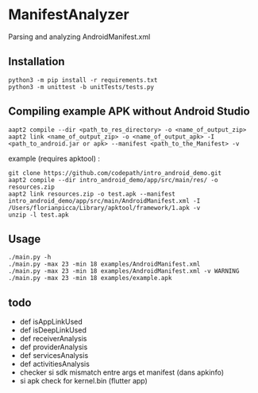 # ManifestAnalyzer
Parsing and analyzing AndroidManifest.xml


## Installation

```
python3 -m pip install -r requirements.txt
python3 -m unittest -b unitTests/tests.py
```

## Compiling example APK without Android Studio
```
aapt2 compile --dir <path_to_res_directory> -o <name_of_output_zip>
aapt2 link <name_of_output_zip> -o <name_of_output_apk> -I <path_to_android.jar or apk> --manifest <path_to_the_Manifest> -v
```

example (requires apktool) : 

```
git clone https://github.com/codepath/intro_android_demo.git
aapt2 compile --dir intro_android_demo/app/src/main/res/ -o resources.zip
aapt2 link resources.zip -o test.apk --manifest intro_android_demo/app/src/main/AndroidManifest.xml -I /Users/florianpicca/Library/apktool/framework/1.apk -v
unzip -l test.apk
```

## Usage

```
./main.py -h
./main.py -max 23 -min 18 examples/AndroidManifest.xml
./main.py -max 23 -min 18 examples/AndroidManifest.xml -v WARNING
./main.py -max 23 -min 18 examples/example.apk
```

## todo
- def isAppLinkUsed 
- def isDeepLinkUsed 
- def receiverAnalysis 
- def providerAnalysis
- def servicesAnalysis
- def activitiesAnalysis
- checker si sdk mismatch entre args et manifest (dans apkinfo)
- si apk check for kernel.bin (flutter app)